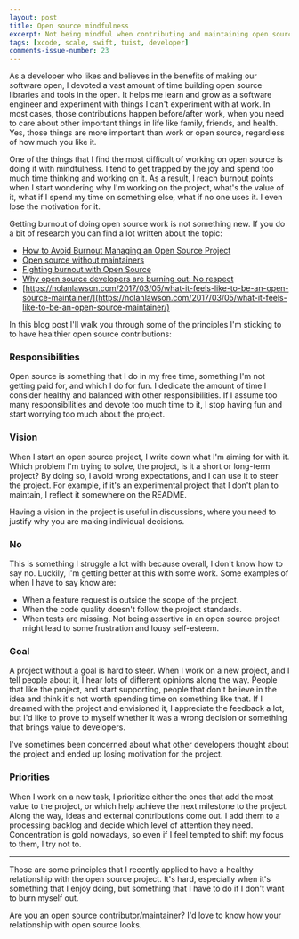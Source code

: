 ```yaml
---
layout: post
title: Open source mindfulness
excerpt: Not being mindful when contributing and maintaining open source projects might lead to burnout or low self-steem. In this blog post I talk about some principles that I applied to have a healthier relationship with the open source.
tags: [xcode, scale, swift, tuist, developer]
comments-issue-number: 23
---
```


As a developer who likes and believes in the benefits of making our software open, I devoted a vast amount of time building open source libraries and tools in the open. It helps me learn and grow as a software engineer and experiment with things I can't experiment with at work. In most cases, those contributions happen before/after work, when you need to care about other important things in life like family, friends, and health. Yes, those things are more important than work or open source, regardless of how much you like it.

One of the things that I find the most difficult of working on open source is doing it with mindfulness. I tend to get trapped by the joy and spend too much time thinking and working on it. As a result, I reach burnout points when I start wondering why I'm working on the project, what's the value of it, what if I spend my time on something else, what if no one uses it. I even lose the motivation for it.

Getting burnout of doing open source work is not something new. If you do a bit of research you can find a lot written about the topic:

- [How to Avoid Burnout Managing an Open Source Project](https://thenewstack.io/darker-side-open-source/)
- [Open source without maintainers](https://staltz.com/open-source-without-maintainers.html)
- [Fighting burnout with Open Source](https://medium.com/@oleg008/fighting-burnout-with-open-source-ba87559ad844)
- [Why open source developers are burning out: No respect](https://www.techrepublic.com/article/why-open-source-developers-are-burning-out-no-respect/)
- [https://nolanlawson.com/2017/03/05/what-it-feels-like-to-be-an-open-source-maintainer/](https://nolanlawson.com/2017/03/05/what-it-feels-like-to-be-an-open-source-maintainer/)

In this blog post I'll walk you through some of the principles I'm sticking to to have healthier open source contributions:

### Responsibilities
Open source is something that I do in my free time, something I'm not getting paid for, and which I do for fun. I dedicate the amount of time I consider healthy and balanced with other responsibilities. If I assume too many responsibilities and devote too much time to it, I stop having fun and start worrying too much about the project.

### Vision
When I start an open source project, I write down what I'm aiming for with it. Which problem I'm trying to solve, the project, is it a short or long-term project? By doing so, I avoid wrong expectations, and I can use it to steer the project. For example, if it's an experimental project that I don't plan to maintain, I reflect it somewhere on the README. 

Having a vision in the project is useful in discussions, where you need to justify why you are making individual decisions.

### No
This is something I struggle a lot with because overall, I don't know how to say no. Luckily, I'm getting better at this with some work. Some examples of when I have to say know are:
- When a feature request is outside the scope of the project.
- When the code quality doesn't follow the project standards.
- When tests are missing.
Not being assertive in an open source project might lead to some frustration and lousy self-esteem.

### Goal
A project without a goal is hard to steer. When I work on a new project, and I tell people about it, I hear lots of different opinions along the way. People that like the project, and start supporting, people that don't believe in the idea and think it's not worth spending time on something like that. If I dreamed with the project and envisioned it, I appreciate the feedback a lot, but I'd like to prove to myself whether it was a wrong decision or something that brings value to developers.

I've sometimes been concerned about what other developers thought about the project and ended up losing motivation for the project.

### Priorities
When I work on a new task, I prioritize either the ones that add the most value to the project, or which help achieve the next milestone to the project. Along the way, ideas and external contributions come out. I add them to a processing backlog and decide which level of attention they need. Concentration is gold nowadays, so even if I feel tempted to shift my focus to them, I try not to. 

--- 

Those are some principles that I recently applied to have a healthy relationship with the open source project. It's hard, especially when it's something that I enjoy doing, but something that I have to do if I don't want to burn myself out.

Are you an open source contributor/maintainer? I'd love to know how your relationship with open source looks.
